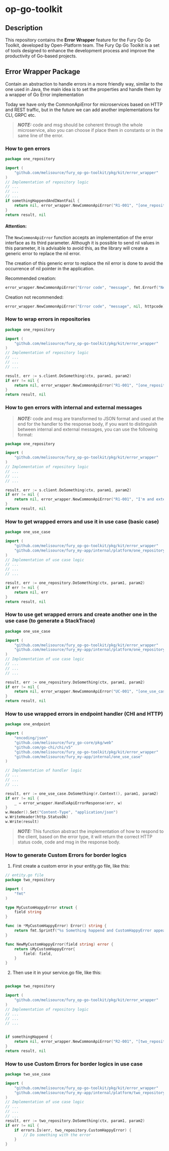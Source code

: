 # op-go-toolkit

## Description

This repository contains the **Error Wrapper** feature for the Fury Op Go Toolkit, developed by Open-Platform team. The Fury Op Go Toolkit is a set of tools designed to enhance the development process and improve the productivity of Go-based projects.

## Error Wrapper Package

Contain an abstraction to handle errors in a more friendly way, similar to the one used in Java, the main idea is to set
the properties and handle them by a wrapper of Go Error implementation

Today we have only the CommonApiError for microservices based on HTTP and REST traffic, but in the future we can add
another implementations for CLI, GRPC etc.

> **_NOTE:_**  code and msg should be coherent through the whole microservice, also you can choose if place them in constants or in the same line of the error.

### How to gen errors

```go
package one_repository

import (
    "github.com/melisource/fury_op-go-toolkit/pkg/kit/error_wrapper"
)
// Implementation of repository logic
// ...
// ...
// ...
if somethingHappendAndIWantFail {
    return nil, error_wrapper.NewCommonApiError("R1-001", "[one_repository]::DoSomething Error trying to do something in the repository", nil, http.StatusInternalServerError)
}
return result, nil
```
#### Attention:
The `NewCommonApiError` function accepts an implementation of the error interface as its third parameter.
Although it is possible to send nil values in this parameter, it is advisable to avoid this, as the library will create a generic error to replace the nil error.

The creation of this generic error to replace the nil error is done to avoid the occurrence of nil pointer in the application.

Recommended creation:
```go
error_wrapper.NewCommonApiError("Error code", "message", fmt.Errorf("New error created"), httpcode)
```
Creation not recommended:
```go
error_wrapper.NewCommonApiError("Error code", "message", nil, httpcode)
```

### How to wrap errors in repositories

```go
package one_repository

import (
    "github.com/melisource/fury_op-go-toolkit/pkg/kit/error_wrapper"
)
// Implementation of repository logic
// ...
// ...
// ...

result, err := s.client.DoSomething(ctx, param1, param2)
if err != nil {
    return nil, error_wrapper.NewCommonApiError("R1-001", "[one_repository]::DoSomething Error trying to do something in the repository", err, http.StatusInternalServerError)
}
return result, nil
```

### How to gen errors with internal and external messages

> **_NOTE:_**  code and msg are transformed to JSON format and used at the end for the handler to the response body, if you want to distinguish between internal and external messages, you can use the following format:
```go
package one_repository

import (
    "github.com/melisource/fury_op-go-toolkit/pkg/kit/error_wrapper"
)
// Implementation of repository logic
// ...
// ...
// ...

result, err := s.client.DoSomething(ctx, param1, param2)
if err != nil {
    return nil, error_wrapper.NewCommonApiError("R1-001", "I'm and external and very formal message for the client", fmt.Errorf("[one_repository]::DoSomething Error trying to do something in the repository: %w", err), http.StatusInternalServerError)
}
return result, nil
```

### How to get wrapped errors and use it in use case (basic case)
```go
package one_use_case

import (
    "github.com/melisource/fury_op-go-toolkit/pkg/kit/error_wrapper"
    "github.com/melisource/fury_my-app/internal/platform/one_repository"
)
// Implementation of use case logic
// ...
// ...
// ...

result, err := one_repository.DoSomething(ctx, param1, param2)
if err != nil {
    return nil, err
}
return result, nil
```

### How to use get wrapped errors and create another one in the use case (to generate a StackTrace)
```go
package one_use_case

import (
    "github.com/melisource/fury_op-go-toolkit/pkg/kit/error_wrapper"
    "github.com/melisource/fury_my-app/internal/platform/one_repository"
)
// Implementation of use case logic
// ...
// ...
// ...

result, err := one_repository.DoSomething(ctx, param1, param2)
if err != nil {
    return nil, error_wrapper.NewCommonApiError("UC-001", "[one_use_case]::DoSomething Error trying to do something in the usecase", err, http.StatusInternalServerError)
}
return result, nil
```

### How to use wrapped errors in endpoint handler (CHI and HTTP) 
```go
package one_endpoint

import (
	"encoding/json"
	"github.com/melisource/fury_go-core/pkg/web"
	"github.com/go-chi/chi/v5"
	"github.com/melisource/fury_op-go-toolkit/pkg/kit/error_wrapper"
	"github.com/melisource/fury_my-app/internal/one_use_case"
)

// Implementation of handler logic
// ...
// ...
// ...

result, err := one_use_case.DoSomething(r.Context(), param1, param2)
if err != nil {
    _ = error_wrapper.HandleApiErrorResponse(err, w)
}
w.Header().Set("Content-Type", "application/json")
w.WriteHeader(http.StatusOk)
w.Write(result)
```

> **_NOTE:_**  This function abstract the implementation of how to respond to the client, based on the error type, it will return the correct HTTP status code, code and msg in the response body.

### How to generate Custom Errors for border logics

1. First create a custom error in your entity.go file, like this:

```go
// entity.go file
package two_repository

import (
    "fmt"
)

type MyCustomHappyError struct {
    field string
}

func (m *MyCustomHappyError) Error() string {
    return fmt.Sprintf("%s Something happend and CustomHappyError appears :)", m.field)
}

func NewMyCustomHappyError(field string) error {
    return &MyCustomHappyError{
        field: field,
    }
}

```

2. Then use it in your service.go file, like this:

```go

package two_repository

import (
	"github.com/melisource/fury_op-go-toolkit/pkg/kit/error_wrapper"
)
// Implementation of repository logic
// ...
// ...
// ...


if somethingHappend {
    return nil, error_wrapper.NewCommonApiError("R2-001", "[two_repository:: Error trying to do something in the repository]", two_repository.NewMyCustomHappyError("something"), http.StatusInternalServerError)
}
return result, nil
```

### How to use Custom Errors for border logics in use case
```go
package two_use_case

import (
    "github.com/melisource/fury_op-go-toolkit/pkg/kit/error_wrapper"
    "github.com/melisource/fury_my-app/internal/platform/two_repository"
)
// Implementation of use case logic
// ...
// ...
// ...
result, err := two_repository.DoSomething(ctx, param1, param2)
if err != nil {
    if errors.Is(err, two_repository.CustomHappyError) {
        // Do something with the error
    }
}
```






